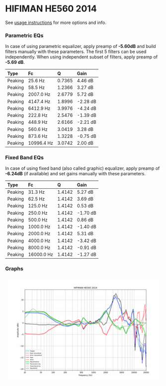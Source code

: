 # HIFIMAN HE560 2014
See [usage instructions](https://github.com/jaakkopasanen/AutoEq#usage) for more options and info.

### Parametric EQs
In case of using parametric equalizer, apply preamp of **-5.60dB** and build filters manually
with these parameters. The first 5 filters can be used independently.
When using independent subset of filters, apply preamp of **-5.69 dB**.

| Type    | Fc         |      Q | Gain     |
|:--------|:-----------|:-------|:---------|
| Peaking | 25.6 Hz    | 0.7365 | 4.46 dB  |
| Peaking | 58.5 Hz    | 1.2366 | 3.27 dB  |
| Peaking | 2007.0 Hz  | 2.6779 | 5.72 dB  |
| Peaking | 4147.4 Hz  | 1.8996 | -2.28 dB |
| Peaking | 6412.9 Hz  | 3.9976 | -4.24 dB |
| Peaking | 222.8 Hz   | 2.5476 | -1.39 dB |
| Peaking | 448.9 Hz   | 2.6166 | -2.21 dB |
| Peaking | 560.6 Hz   | 3.0419 | 3.28 dB  |
| Peaking | 873.6 Hz   | 1.3228 | -0.75 dB |
| Peaking | 10996.4 Hz | 3.0742 | 2.00 dB  |

### Fixed Band EQs
In case of using fixed band (also called graphic) equalizer, apply preamp of **-6.24dB**
(if available) and set gains manually with these parameters.

| Type    | Fc         |      Q | Gain     |
|:--------|:-----------|:-------|:---------|
| Peaking | 31.3 Hz    | 1.4142 | 5.27 dB  |
| Peaking | 62.5 Hz    | 1.4142 | 3.69 dB  |
| Peaking | 125.0 Hz   | 1.4142 | 0.53 dB  |
| Peaking | 250.0 Hz   | 1.4142 | -1.70 dB |
| Peaking | 500.0 Hz   | 1.4142 | 0.86 dB  |
| Peaking | 1000.0 Hz  | 1.4142 | -1.40 dB |
| Peaking | 2000.0 Hz  | 1.4142 | 5.31 dB  |
| Peaking | 4000.0 Hz  | 1.4142 | -3.42 dB |
| Peaking | 8000.0 Hz  | 1.4142 | -0.91 dB |
| Peaking | 16000.0 Hz | 1.4142 | -1.27 dB |

### Graphs
![](./HIFIMAN%20HE560%202014.png)